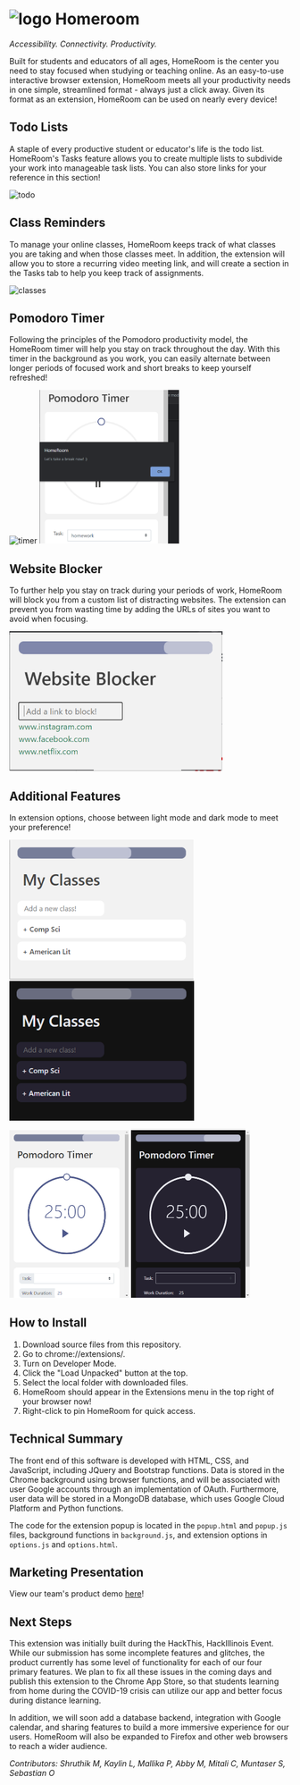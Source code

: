 # <img src="https://github.com/mchow101/productivity-extension/blob/todo/images/homeroom.png" alt="logo" width="35px"> Homeroom
*Accessibility. Connectivity. Productivity.*

Built for students and educators of all ages, HomeRoom is the center you need to stay focused when studying or teaching online. As an easy-to-use interactive browser extension, HomeRoom meets all your productivity needs in one simple, streamlined format - always just a click away. Given its format as an extension, HomeRoom can be used on nearly every device!

## Todo Lists
A staple of every productive student or educator's life is the todo list. HomeRoom's Tasks feature allows you to create multiple lists to subdivide your work into manageable task lists. You can also store links for your reference in this section!

<img src="https://github.com/mchow101/productivity-extension/blob/todo/images/giphy.gif" alt="todo">

## Class Reminders
To manage your online classes, HomeRoom keeps track of what classes you are taking and when those classes meet. In addition, the extension will allow you to store a recurring video meeting link, and will create a section in the Tasks tab to help you keep track of assignments.

<img src="https://github.com/mchow101/productivity-extension/blob/todo/images/gud.gif" alt="classes">

## Pomodoro Timer
Following the principles of the Pomodoro productivity model, the HomeRoom timer will help you stay on track throughout the day. With this timer in the background as you work, you can easily alternate between longer periods of focused work and short breaks to keep yourself refreshed!

<img src="https://github.com/mchow101/productivity-extension/blob/todo/images/giphy%20(1).gif" alt="timer">        <img src="images/pomodoro.png" height="275px" alt="break-msg">

## Website Blocker 
To further help you stay on track during your periods of work, HomeRoom will block you from a custom list of distracting websites. The extension can prevent you from wasting time by adding the URLs of sites you want to avoid when focusing. 

<img src="images/pasted image 0.png" height="250px" alt="blocker">

## Additional Features
In extension options, choose between light mode and dark mode to meet your preference!

<img src="images/light-1.png" height="250px" alt="light1">     <img src="images/dark-1.png" height="250px" alt="dark1">

<img src="images/light-2.png" height="300px" alt="light2">     <img src="images/dark-2.png" height="300px" alt="dark2">

## How to Install
1. Download source files from this repository. 
2. Go to chrome://extensions/.
3. Turn on Developer Mode.
4. Click the "Load Unpacked" button at the top.
5. Select the local folder with downloaded files. 
6. HomeRoom should appear in the Extensions menu in the top right of your browser now!
7. Right-click to pin HomeRoom for quick access.

## Technical Summary
The front end of this software is developed with HTML, CSS, and JavaScript, including JQuery and Bootstrap functions. Data is stored in the Chrome background using browser functions, and will be associated with user Google accounts through an implementation of OAuth. Furthermore, user data will be stored in a MongoDB database, which uses Google Cloud Platform and Python functions.

The code for the extension popup is located in the `popup.html` and `popup.js` files, background functions in `background.js`, and extension options in `options.js` and `options.html`.

## Marketing Presentation
View our team's product demo [here](https://youtu.be/nAbmWyKtlj0)!

## Next Steps
This extension was initially built during the HackThis, HackIllinois Event. While our submission has some incomplete features and glitches, the product currently has some level of functionality for each of our four primary features. We plan to fix all these issues in the coming days and publish this extension to the Chrome App Store, so that students learning from home during the COVID-19 crisis can utilize our app and better focus during distance learning. 

In addition, we will soon add a database backend, integration with Google calendar, and sharing features to build a more immersive experience for our users. HomeRoom will also be expanded to Firefox and other web browsers to reach a wider audience. 

*Contributors: Shruthik M, Kaylin L, Mallika P, Abby M, Mitali C, Muntaser S, Sebastian O*
